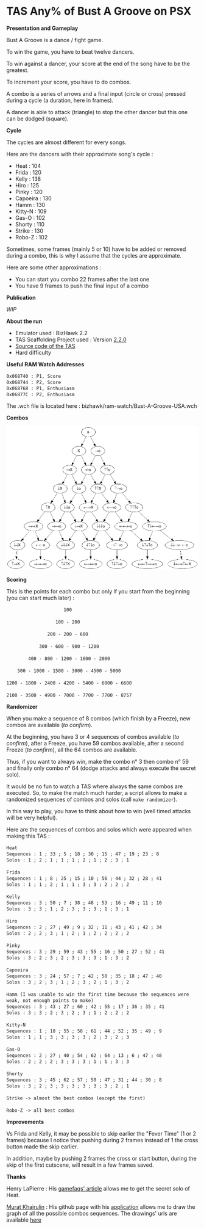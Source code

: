 # TAS Any% of Bust A Groove on PSX

**Presentation and Gameplay**

Bust A Groove is a dance / fight game.

To win the game, you have to beat twelve dancers.

To win against a dancer, your score at the end of the song have to be the greatest.

To increment your score, you have to do combos.

A combo is a series of arrows and a final input (circle or cross) pressed during a cycle (a duration, here in frames).

A dancer is able to attack (triangle) to stop the other dancer but this one can be dodged (square).

**Cycle**

The cycles are almost different for every songs.

Here are the dancers with their approximate song's cycle :

* Heat : 104
* Frida : 120
* Kelly : 138
* Hiro : 125
* Pinky : 120
* Capoeira : 130
* Hamm : 130
* Kitty-N : 109
* Gas-O : 102
* Shorty : 110
* Strike : 130
* Robo-Z : 102

Sometimes, some frames (mainly 5 or 10) have to be added or removed during a combo, this is why I assume that the
cycles are approximate.

Here are some other approximations :

* You can start you combo 22 frames after the last one
* You have 9 frames to push the final input of a combo

**Publication**

_WIP_

**About the run**

* Emulator used : BizHawk 2.2
* TAS Scaffolding Project used : Version [2.2.0](https://github.com/fullmoonissue/tas-scaffolding/tree/2.2.0)
* [Source code of the TAS](https://github.com/fullmoonissue/tas-bust-a-groove)
* Hard difficulty

**Useful RAM Watch Addresses**

    0x068740 : P1, Score
    0x068744 : P2, Score
    0x068768 : P1, Enthusiasm
    0x06877C : P2, Enthusiasm

The .wch file is located here : bizhawk/ram-watch/Bust-A-Groove-USA.wch

**Combos**

![Graph](https://raw.githubusercontent.com/fullmoonissue/tas-bust-a-groove/master/graph.png)

**Scoring**

This is the points for each combo but only if you start from the beginning (you can start much later) :

                         100
    
                      100 - 200
    
                   200 - 200 - 600
    
                300 - 600 - 900 - 1200
    
            400 - 800 - 1200 - 1600 - 2000
    
        500 - 1000 - 1500 - 3000 - 4500 - 5000
    
    1200 - 1800 - 2400 - 4200 - 5400 - 6000 - 6600
    
    2100 - 3500 - 4900 - 7000 - 7700 - 7700 - 8757

**Randomizer**

When you make a sequence of 8 combos (which finish by a Freeze), new combos are available (_to confirm_).

At the beginning, you have 3 or 4 sequences of combos available (_to confirm_), after a Freeze, you have 59 combos
available, after a second Freeze (_to confirm_), all the 64 combos are available.

Thus, if you want to always win, make the combo n° 3 then combo n° 59 and finally only combo n° 64 (dodge attacks and
always execute the secret solo).

It would be no fun to watch a TAS where always the same combos are executed. So, to make the match much harder, a script
allows to make a randomized sequences of combos and solos (call `make randomizer`).

In this way to play, you have to think about how to win (well timed attacks will be very helpful).

Here are the sequences of combos and solos which were appeared when making this TAS :

    Heat
    Sequences : 1 ; 33 ; 5 ; 18 ; 30 ; 15 ; 47 ; 19 ; 23 ; 8
    Solos : 1 ; 2 ; 1 ; 1 ; 1 ; 2 ; 1 ; 2 ; 3 ; 1
    
    Frida
    Sequences : 1 ; 8 ; 25 ; 15 ; 10 ; 56 ; 44 ; 32 ; 28 ; 41
    Solos : 1 ; 1 ; 2 ; 1 ; 1 ; 3 ; 3 ; 2 ; 2 ; 2
    
    Kelly
    Sequences : 3 ; 50 ; 7 ; 38 ; 48 ; 53 ; 16 ; 49 ; 11 ; 10
    Solos : 3 ; 3 ; 1 ; 2 ; 3 ; 3 ; 3 ; 1 ; 3 ; 1
    
    Hiro
    Sequences : 2 ; 27 ; 49 ; 9 ; 32 ; 11 ; 43 ; 41 ; 42 ; 34
    Solos : 2 ; 2 ; 3 ; 1 ; 2 ; 1 ; 2 ; 2 ; 2 ; 2
    
    Pinky
    Sequences : 3 ; 29 ; 59 ; 43 ; 55 ; 16 ; 50 ; 27 ; 52 ; 41
    Solos : 3 ; 2 ; 3 ; 2 ; 3 ; 3 ; 3 ; 1 ; 3 ; 2
    
    Capoeira
    Sequences : 3 ; 24 ; 57 ; 7 ; 42 ; 58 ; 35 ; 18 ; 47 ; 40
    Solos : 3 ; 2 ; 3 ; 1 ; 2 ; 3 ; 2 ; 1 ; 3 ; 2
    
    Hamm (I was unable to win the first time because the sequences were weak, not enough points to make)
    Sequences : 3 ; 43 ; 27 ; 60 ; 42 ; 55 ; 17 ; 36 ; 35 ; 41
    Solos : 3 ; 3 ; 2 ; 3 ; 2 ; 3 ; 1 ; 2 ; 2 ; 2
    
    Kitty-N
    Sequences : 1 ; 18 ; 55 ; 58 ; 61 ; 44 ; 52 ; 35 ; 49 ; 9
    Solos : 1 ; 1 ; 3 ; 3 ; 3 ; 3 ; 2 ; 3 ; 2 ; 3
    
    Gas-O
    Sequences : 2 ; 27 ; 40 ; 54 ; 62 ; 64 ; 13 ; 6 ; 47 ; 48
    Solos : 2 ; 2 ; 2 ; 3 ; 3 ; 3 ; 1 ; 1 ; 3 ; 3
    
    Shorty
    Sequences : 3 ; 45 ; 62 ; 57 ; 50 ; 47 ; 31 ; 44 ; 30 ; 8
    Solos : 3 ; 2 ; 3 ; 3 ; 3 ; 3 ; 3 ; 3 ; 2 ; 1
    
    Strike -> almost the best combos (except the first)
    
    Robo-Z -> all best combos

**Improvements**

Vs Frida and Kelly, it may be possible to skip earlier the "Fever Time" (1 or 2 frames) because I notice that pushing
during 2 frames instead of 1 the cross button made the skip earlier.

In addition, maybe by pushing 2 frames the cross or start button, during the skip of the first cutscene, will result in
a few frames saved.

**Thanks**

Henry LaPierre : His [gamefaqs' article](https://gamefaqs.gamespot.com/ps/196846-bust-a-groove/faqs/3773) allows me to
get the secret solo of Heat.

[Murat Khairulin](https://github.com/mxwell) : His github page with his
[application](https://github.com/mxwell/mxwell.github.io) allows me to draw the graph of all the possible combos
sequences. The drawings' urls are available
[here](https://raw.githubusercontent.com/fullmoonissue/tas-bust-a-groove/master/mxwell-graph.txt)